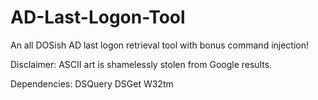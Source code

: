 # AD-Last-Logon-Tool
An all DOSish AD last logon retrieval tool with bonus command injection!

Disclaimer: ASCII art is shamelessly stolen from Google results.

Dependencies:
DSQuery
DSGet
W32tm

